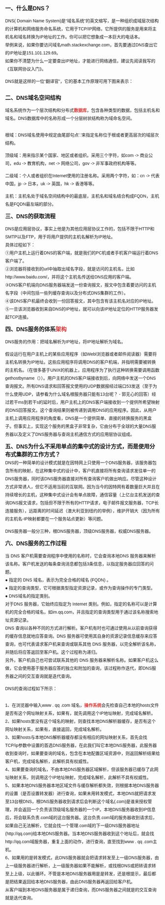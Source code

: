                 
<p style="font-family:Arial;font-size:14px;line-height:26px;">
<strong><span style="font-size:18px;">一、什么是DNS？</span></strong></p>
<p style="font-family:Arial;font-size:14px;line-height:26px;">
DNS( Domain Name System)是“域名系统”的英文缩写，是一种组织成域层次结构的计算机和网络服务命名系统，它用于TCP/IP网络，它所提供的服务是用来将主机名和域名转换为IP地址的工作。你可以把它想象成一本巨大的电话本。<br />
举例来说，如果你要访问域名math.stackexchange.com，首先要通过DNS查出它的IP地址是151.101.129.69。<br />
如果你不清楚为什么一定要查出IP地址，才能进行网络通信，建议先阅读我写的《互联网协议入门》。<br /></p>
<p style="font-family:Arial;font-size:14px;line-height:26px;">
DNS就是这样的一位“翻译官”，它的基本工作原理可用下图来表示：<br /></p>
<p style="font-family:Arial;font-size:14px;line-height:26px;">
<img src="https://img-blog.csdn.net/20161222104739868?watermark/2/text/aHR0cDovL2Jsb2cuY3Nkbi5uZXQvemhlbmdxaWp1bl8=/font/5a6L5L2T/fontsize/400/fill/I0JBQkFCMA==/dissolve/70/gravity/Center" alt="" style="border:none;" /><br /></p>
<p style="font-family:Arial;font-size:14px;line-height:26px;">
<strong><span style="font-size:18px;">二、DNS域名空间结构</span></strong></p>
<p style="font-family:Arial;font-size:14px;line-height:26px;">
域名系统作为一个层次结构和分布式<a href="http://lib.csdn.net/base/mysql" rel="nofollow" class="replace_word" title="MySQL知识库" style="color:rgb(223,52,52);text-decoration:none;font-weight:bold;">数据库</a>，包含各种类型的数据，包括主机名和域名。DNS数据库中的名称形成一个分层树状结构称为域命名空间。<br /></p>
<p style="font-family:Arial;font-size:14px;line-height:26px;">
<img src="https://img-blog.csdn.net/20161222113345409?watermark/2/text/aHR0cDovL2Jsb2cuY3Nkbi5uZXQvemhlbmdxaWp1bl8=/font/5a6L5L2T/fontsize/400/fill/I0JBQkFCMA==/dissolve/70/gravity/Center" alt="" style="border:none;" /><br /></p>
<p style="font-family:Arial;font-size:14px;line-height:26px;">
根域：DNS域名使用中规定由尾部句点'.'来指定名称位于根或者更高层次的域层次结构。</p>
<p style="font-family:Arial;font-size:14px;line-height:26px;">
顶级域：用来指示某个国家、地区或者组织。采用三个字符，如com -&gt; 商业公司，edu -&gt; 教育机构，net -&gt; 网络公司，gov -&gt; 非军事政府机构等等。</p>
<p style="font-family:Arial;font-size:14px;line-height:26px;">
二级域：个人或者组织在Internet使用的注册名称。采用两个字符，如：cn -&gt; 代表中国，jp -&gt; 日本，uk -&gt; 英国，hk -&gt; 香港等等。</p>
<p style="font-family:Arial;font-size:14px;line-height:26px;">
主机：主机名处于域名空间结构中的最底层，主机名和域名结合构成FQDN，主机名是FQDN最左端的部分。</p>
<p style="font-family:Arial;font-size:14px;line-height:26px;">
<strong><span style="font-size:18px;">三、DNS的获取流程</span></strong></p>
<p style="font-family:Arial;font-size:14px;line-height:26px;">
DNS是应用层协议，事实上他是为其他应用层协议工作的，包括不限于HTTP和SMTP以及FTP，用于将用户提供的主机名解析为IP地址。<br />
具体过程如下：<br />
①用户主机上运行着DNS的客户端，就是我们的PC机或者手机客户端运行着DNS客户端了。<br />
②浏览器将接收到的url中抽取出域名字段，就是访问的主机名，比如http://www.baidu.com/，并将这个主机名传送给DNS应用的客户端。<br />
③DNS客户机端向DNS服务器端发送一份查询报文，报文中包含着要访问的主机名字段（中间包括一些列缓存查询以及分布式DNS集群的工作）。<br />
④该DNS客户机最终会收到一份回答报文，其中包含有该主机名对应的IP地址。<br />
⑤一旦该浏览器收到来自DNS的IP地址，就可以向该IP地址定位的HTTP服务器发起TCP连接。<br /></p>
<p style="font-family:Arial;font-size:14px;line-height:26px;">
<strong><span style="font-size:18px;">四、DNS服务的体系<a href="http://lib.csdn.net/base/architecture" rel="nofollow" class="replace_word" title="大型网站架构知识库" style="color:rgb(223,52,52);text-decoration:none;">架构</a></span></strong></p>
<p style="font-family:Arial;font-size:14px;line-height:26px;">
DNS服务的作用：把域名解析为IP地址，将IP地址解析为域名。<br /></p>
<p style="font-family:Arial;font-size:14px;line-height:26px;">
假设运行在用户主机上的某些应用程序（如Webl浏览器或者邮件阅读器）需要将主机名转换为IP地址。这些应用程序将调用DNS的客户机端，并指明需要被转换的主机名。（在很多基于UNIX的机器上，应用程序为了执行这种转换需要调用函数gethostbyname（））。用户主机的DNS客户端接收到后，向网络中发送一个DNS查询报文。所有DNS请求和回答报文使用的UDP数据报经过端口53发送（至于为什么使用UDP，请参看为什么域名根服务器只能有13台呢？ - 郭无心的回答）经过若干ms到若干s的延时后，用户主机上的DNS客户端接收到一个提供所希望映射的DNS回答报文。这个查询结果则被传递到调用DNS的应用程序。因此，从用户主机上调用应用程序的角度看，DNS是一个提供简单、直接的转换服务的黑盒子。但事实上，实现这个服务的黑盒子非常复杂，它由分布于全球的大量DNS服务器以及定义了DNS服务器与查询主机通信方式的应用层协议组成。<br /></p>
<p style="font-family:Arial;font-size:14px;line-height:26px;">
<strong><span style="font-size:18px;">五、DNS为什么不采用单点的集中式的设计方式，而是使用分布式集群的工作方式？</span></strong><br />
DNS的一种简单的设计模式就是在因特网上只使用一个DNS服务器，该服务器包含所有的映射，在这种集中式的设计中，客户机直接将所有查询请求发往单一的DNS服务器，同时该DNS服务器直接对所有查询客户机做出响应。尽管这种设计方式非常诱人，但它不适用当前的互联网。因为当今的因特网有着数量巨大并且在持续增长的主机，这种集中式设计会有单点故障，通信容量（上亿台主机发送的查询DNS报文请求，包括但不限于所有的HTTP请求，电子邮件报文服务器，TCP长连接服务），远距离的时间延迟（澳大利亚到纽约的举例），维护开销大（因为所有的主机名-IP映射都要在一个服务站点更新）等问题。</p>
<p style="font-family:Arial;font-size:14px;line-height:26px;">
DNS服务器一般分三种，根DNS服务器，顶级DNS服务器，权威DNS服务器。<br /></p>
<p style="font-family:Arial;font-size:14px;line-height:26px;">
<strong><span style="font-size:18px;">六、DNS服务的工作过程</span></strong></p>
<p style="font-family:Arial;font-size:14px;line-height:26px;">
当 DNS 客户机需要查询程序中使用的名称时，它会查询本地DNS 服务器来解析该名称。客户机发送的每条查询消息都包括3条信息，以指定服务器应回答的问题。<br />
● 指定的 DNS 域名，表示为完全合格的域名 (FQDN) 。<br />
● 指定的查询类型，它可根据类型指定资源记录，或作为查询操作的专门类型。<br />
● DNS域名的指定类别。<br />
对于DNS 服务器，它始终应指定为 Internet 类别。例如，指定的名称可以是计算机的完全合格的域名，如im.qq.com，并且指定的查询类型用于通过该名称搜索地址资源记录。<br />
DNS 查询以各种不同的方式进行解析。客户机有时也可通过使用从以前查询获得的缓存信息就地应答查询。DNS 服务器可使用其自身的资源记录信息缓存来应答查询，也可代表请求客户机来查询或联系其他 DNS 服务器，以完全解析该名称，并随后将应答返回至客户机。这个过程称为递归。<br />
另外，客户机自己也可尝试联系其他的 DNS 服务器来解析名称。如果客户机这么做，它会使用基于服务器应答的独立和附加的查询，该过程称作迭代，即DNS服务器之间的交互查询就是迭代查询。<br /></p>
<p style="font-family:Arial;font-size:14px;line-height:26px;">
DNS的查询过程如下所示：</p>
<p style="font-family:Arial;font-size:14px;line-height:26px;">
<img src="https://img-blog.csdn.net/20161222114949313?watermark/2/text/aHR0cDovL2Jsb2cuY3Nkbi5uZXQvemhlbmdxaWp1bl8=/font/5a6L5L2T/fontsize/400/fill/I0JBQkFCMA==/dissolve/70/gravity/Center" alt="" style="border:none;" /><br /></p>
<p style="font-family:Arial;font-size:14px;line-height:26px;">
1、在浏览器中输入www . qq .com 域名，<a href="http://lib.csdn.net/base/operatingsystem" rel="nofollow" class="replace_word" title="操作系统知识库" style="color:rgb(223,52,52);text-decoration:none;font-weight:bold;">操作系统</a>会先检查自己本地的hosts文件是否有这个网址映射关系，如果有，就先调用这个IP地址映射，完成域名解析。<br />
2、如果hosts里没有这个域名的映射，则查找本地DNS解析器缓存，是否有这个网址映射关系，如果有，直接返回，完成域名解析。<br />
3、如果hosts与本地DNS解析器缓存都没有相应的网址映射关系，首先会找TCP/ip参数中设置的首选DNS服务器，在此我们叫它本地DNS服务器，此服务器收到查询时，如果要查询的域名，包含在本地配置区域资源中，则返回解析结果给客户机，完成域名解析，此解析具有权威性。<br />
4、如果要查询的域名，不由本地DNS服务器区域解析，但该服务器已缓存了此网址映射关系，则调用这个IP地址映射，完成域名解析，此解析不具有权威性。<br />
5、如果本地DNS服务器本地区域文件与缓存解析都失效，则根据本地DNS服务器的设置（是否设置转发器）进行查询，如果未用转发模式，本地DNS就把请求发至13台根DNS，根DNS服务器收到请求后会判断这个域名(.com)是谁来授权管理，并会返回一个负责该顶级域名服务器的一个IP。本地DNS服务器收到IP信息后，将会联系负责.com域的这台服务器。这台负责.com域的服务器收到请求后，如果自己无法解析，它就会找一个管理.com域的下一级DNS服务器地址(http://qq.com)给本地DNS服务器。当本地DNS服务器收到这个地址后，就会找http://qq.com域服务器，重复上面的动作，进行查询，直至找到www
 . qq .com主机。<br />
6、如果用的是转发模式，此DNS服务器就会把请求转发至上一级DNS服务器，由上一级服务器进行解析，上一级服务器如果不能解析，或找根DNS或把转请求转至上上级，以此循环。不管是本地DNS服务器用是是转发，还是根提示，最后都是把结果返回给本地DNS服务器，由此DNS服务器再返回给客户机。<br />
从客户端到本地DNS服务器是属于递归查询，而DNS服务器之间就是的交互查询就是迭代查询。</p>
